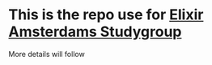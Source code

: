 # This is the repo use for [Elixir Amsterdams Studygroup](http://www.meetup.com/Amsterdam-Elixir/events/234318253/)

More details will follow
